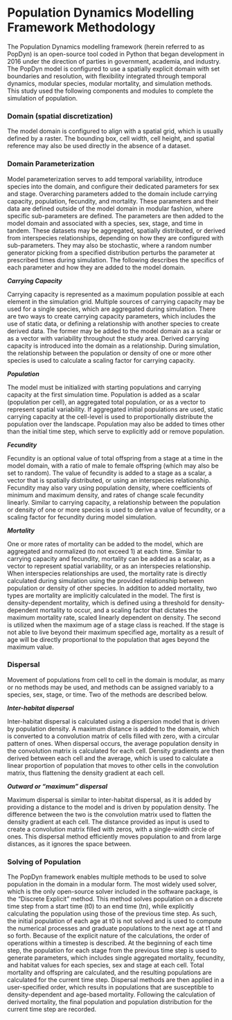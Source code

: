 # Population Dynamics Modelling Framework Methodology

The Population Dynamics modelling framework (herein referred to as PopDyn) is an open-source tool coded in Python that began development in 2016 under the direction of parties in government, academia, and industry. The PopDyn model is configured to use a spatially explicit domain with set boundaries and resolution, with flexibility integrated through temporal dynamics, modular species, modular mortality, and simulation methods. This study used the following components and modules to complete the simulation of population.

### Domain (spatial discretization)

The model domain is configured to align with a spatial grid, which is usually defined by a raster. The bounding box, cell width, cell height, and spatial reference may also be used directly in the absence of a dataset.

### Domain Parameterization

Model parameterization serves to add temporal variability, introduce species into the domain, and configure their dedicated parameters for sex and stage. Overarching parameters added to the domain include carrying capacity, population, fecundity, and mortality. These parameters and their data are defined outside of the model domain in modular fashion, where specific sub-parameters are defined. The parameters are then added to the model domain and associated with a species, sex, stage, and time in tandem. These datasets may be aggregated, spatially distributed, or derived from interspecies relationships, depending on how they are configured with sub-parameters. They may also be stochastic, where a random number generator picking from a specified distribution perturbs the parameter at prescribed times during simulation. The following describes the specifics of each parameter and how they are added to the model domain.

**_Carrying Capacity_**

Carrying capacity is represented as a maximum population possible at each element in the simulation grid. Multiple sources of carrying capacity may be used for a single species, which are aggregated during simulation. There are two ways to create carrying capacity parameters, which includes the use of static data, or defining a relationship with another species to create derived data. The former may be added to the model domain as a scalar or as a vector with variability throughout the study area. Derived carrying capacity is introduced into the domain as a relationship. During simulation, the relationship between the population or density of one or more other species is used to calculate a scaling factor for carrying capacity. 

**_Population_**

The model must be initialized with starting populations and carrying capacity at the first simulation time. Population is added as a scalar (population per cell), an aggregated total population, or as a vector to represent spatial variability. If aggregated initial populations are used, static carrying capacity at the cell-level is used to proportionally distribute the population over the landscape.  Population may also be added to times other than the initial time step, which serve to explicitly add or remove population.

**_Fecundity_**

Fecundity is an optional value of total offspring from a stage at a time in the model domain, with a ratio of male to female offspring (which may also be set to random). The value of fecundity is added to a stage as a scalar, a vector that is spatially distributed, or using an interspecies relationship. Fecundity may also vary using population density, where coefficients of minimum and maximum density, and rates of change scale fecundity linearly. Similar to carrying capacity, a relationship between the population or density of one or more species is used to derive a value of fecundity, or a scaling factor for fecundity during model simulation.

**_Mortality_**

One or more rates of mortality can be added to the model, which are aggregated and normalized (to not exceed 1) at each time. Similar to carrying capacity and fecundity, mortality can be added as a scalar, as a vector to represent spatial variability, or as an interspecies relationship. When interspecies relationships are used, the mortality rate is directly calculated during simulation using the provided relationship between population or density of other species. In addition to added mortality, two types are mortality are implicitly calculated in the model. The first is density-dependent mortality, which is defined using a threshold for density-dependent mortality to occur, and a scaling factor that dictates the maximum mortality rate, scaled linearly dependent on density. The second is utilized when the maximum age of a stage class is reached. If the stage is not able to live beyond their maximum specified age, mortality as a result of age will be directly proportional to the population that ages beyond the maximum value.

### Dispersal

Movement of populations from cell to cell in the domain is modular, as many or no methods may be used, and methods can be assigned variably to a species, sex, stage, or time. Two of the methods are described below.

**_Inter-habitat dispersal_**

Inter-habitat dispersal is calculated using a dispersion model that is driven by population density. A maximum distance is added to the domain, which is converted to a convolution matrix of cells filled with zero, with a circular pattern of ones. When dispersal occurs, the average population density in the convolution matrix is calculated for each cell. Density gradients are then derived between each cell and the average, which is used to calculate a linear proportion of population that moves to other cells in the convolution matrix, thus flattening the density gradient at each cell. 

**_Outward or “maximum” dispersal_**

Maximum dispersal is similar to inter-habitat dispersal, as it is added by providing a distance to the model and is driven by population density. The difference between the two is the convolution matrix used to flatten the density gradient at each cell. The distance provided as input is used to create a convolution matrix filled with zeros, with a single-width circle of ones. This dispersal method efficiently moves population to and from large distances, as it ignores the space between.

### Solving of Population

The PopDyn framework enables multiple methods to be used to solve population in the domain in a modular form. The most widely used solver, which is the only open-source solver included in the software package, is the “Discrete Explicit” method. This method solves population on a discrete time step from a start time (t0) to an end time (tn), while explicitly calculating the population using those of the previous time step. As such, the initial population of each age at t0 is not solved and is used to compute the numerical processes and graduate populations to the next age at t1 and so forth. Because of the explicit nature of the calculations, the order of operations within a timestep is described. At the beginning of each time step, the population for each stage from the previous time step is used to generate parameters, which includes single aggregated mortality, fecundity, and habitat values for each species, sex and stage at each cell. Total mortality and offspring are calculated, and the resulting populations are calculated for the current time step. Dispersal methods are then applied in a user-specified order, which results in populations that are susceptible to density-dependent and age-based mortality. Following the calculation of derived mortality, the final population and population distribution for the current time step are recorded.
